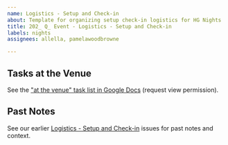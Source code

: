 ```yaml
---
name: Logistics - Setup and Check-in
about: Template for organizing setup check-in logistics for HG Nights
title: 202_ Q_ Event - Logistics - Setup and Check-in
labels: nights
assignees: allella, pamelawoodbrowne

---
```


## Tasks at the Venue
See the ["at the venue" task list in Google Docs](https://docs.google.com/document/d/125rjwgs5GkJndW0W2NQOFAGp6f8dV33HrctWKhtORXk/edit?tab=t.0) (request view permission).

## Past Notes
See our earlier [Logistics - Setup and Check-in](https://github.com/hackgvl/nights/issues?q=check-in+in%3Atitle+is%3Aissue) issues for past notes and context.
